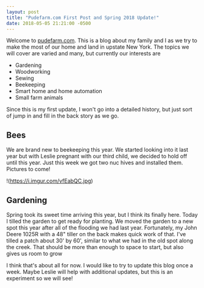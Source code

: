 ```yaml
---
layout: post
title: "Pudefarm.com First Post and Spring 2018 Update!"
date: 2018-05-05 21:21:00 -0500
---
```

Welcome to [pudefarm.com](http://pudefarm.com). This is a blog about my family and I as we try to make the most of our home and land in upstate New York. The topics we will cover are varied and many, but currently our interests are
* Gardening
* Woodworking
* Sewing
* Beekeeping
* Smart home and home automation
* Small farm animals

Since this is my first update, I won't go into a detailed history, but just sort of jump in and fill in the back story as we go.

## Bees
We are brand new to beekeeping this year.  We started looking into it last year but with Leslie pregnant with our third child, we decided to hold off until this year.  Just this week we got two nuc hives and installed them. Pictures to come!

!(https://i.imgur.com/vfEabQC.jpg)

## Gardening
Spring took its sweet time arriving this year, but I think its finally here.  Today I tilled the garden to get ready for planting.  We moved the garden to a new spot this year after all of the flooding we had last year. Fortunately, my John Deere 1025R with a 48" tiller on the back makes quick work of that. I've tilled a patch about 30' by 60', similar to what we had in the old spot along the creek. That should be more than enough to space to start, but also gives us room to grow


I think that's about all for now. I would like to try to update this blog once a week. Maybe Leslie will help with additional updates, but this is an experiment so we will see!
